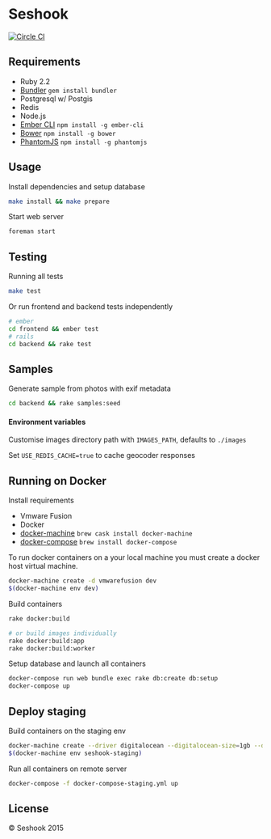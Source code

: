 Seshook
================

[![Circle CI](https://circleci.com/gh/lilfaf/seshook/tree/master.svg?style=shield&circle-token=0b40d28afab1220f4928e97a46edbb3e350a2f04)](https://circleci.com/gh/lilfaf/seshook/tree/master)

## Requirements

- Ruby 2.2
- [Bundler](http://bundler.io/) `gem install bundler`
- Postgresql w/ Postgis
- Redis
- Node.js
- [Ember CLI](http://www.ember-cli.com/) `npm install -g ember-cli`
- [Bower](http://bower.io/) `npm install -g bower`
- [PhantomJS](http://phantomjs.org/) `npm install -g phantomjs`

## Usage

Install dependencies and setup database

```bash
make install && make prepare
```

Start web server

```bash
foreman start
```

## Testing

Running all tests

```bash
make test
```

Or run frontend and backend tests independently

```bash
# ember
cd frontend && ember test
# rails
cd backend && rake test
```

## Samples

Generate sample from photos with  exif metadata

```bash
cd backend && rake samples:seed
```

#### Environment variables

Customise images directory path with `IMAGES_PATH`, defaults to `./images`

Set `USE_REDIS_CACHE=true` to cache geocoder responses

## Running on Docker

Install requirements

- Vmware Fusion
- Docker
- [docker-machine](https://docs.docker.com/machine/) `brew cask install docker-machine`
- [docker-compose](https://docs.docker.com/compose/) `brew install docker-compose`

To run docker containers on a your local machine you must create a docker host virtual machine.

```bash
docker-machine create -d vmwarefusion dev
$(docker-machine env dev)
```

Build containers

```bash
rake docker:build

# or build images individually
rake docker:build:app
rake docker:build:worker
```

Setup database and launch all containers

```bash
docker-compose run web bundle exec rake db:create db:setup
docker-compose up
```

## Deploy staging

Build containers on the staging env

```bash
docker-machine create --driver digitalocean --digitalocean-size=1gb --digitalocean-access-token=7ad775f83b87a51558064820496a1ab8e3dfcb4f18885ecce756bf6a53a7c5aa seshook-staging
$(docker-machine env seshook-staging)
```

Run all containers on remote server

```bash
docker-compose -f docker-compose-staging.yml up
```

## License

© Seshook 2015
